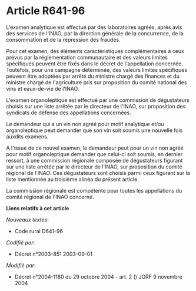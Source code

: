 # Article R641-96

L'examen analytique est effectué par des laboratoires agréés, après avis des services de l'INAO, par la direction générale de
la concurrence, de la consommation et de la répression des fraudes.

Pour cet examen, des éléments caractéristiques complémentaires à ceux prévus par la réglementation communautaire et des
valeurs limites spécifiques peuvent être fixés dans le décret de l'appellation concernée. Toutefois, pour une campagne
déterminée, des valeurs limites spécifiques peuvent être adoptées par arrêté du ministre chargé des finances et du ministre
chargé de l'agriculture pris sur proposition du comité national des vins et eaux-de-vie de l'INAO.

L'examen organoleptique est effectué par une commission de dégustateurs choisis sur une liste arrêtée par le directeur de
l'INAO, sur proposition des syndicats de défense des appellations concernées.

Le demandeur qui a un vin non agréé pour motif analytique et/ou organoleptique peut demander que son vin soit soumis une
nouvelle fois auxdits examens.

A l'issue de ce nouvel examen, le demandeur peut pour un vin non agréé pour motif organoleptique demander que celui-ci soit
soumis, en dernier ressort, à une commission régionale composée de dégustateurs figurant sur une liste arrêtée par le
directeur de l'INAO, sur proposition du comité régional de l'INAO. Ces dégustateurs sont choisis parmi ceux figurant sur la
liste mentionnée au troisième alinéa du présent article.

La commission régionale est compétente pour toutes les appellations du comité régional de l'INAO concerné.

**Liens relatifs à cet article**

_Nouveaux textes_:

  - Code rural D641-96

_Codifié par_:

  - Décret n°2003-851 2003-09-01

_Modifié par_:

  - Décret n°2004-1180 du 29 octobre 2004 - art. 2 () JORF 9 novembre 2004
